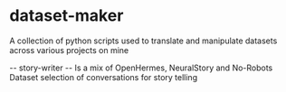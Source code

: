 # dataset-maker
A collection of python scripts used to translate and manipulate datasets across various projects on mine

-- story-writer --
Is a mix of OpenHermes, NeuralStory and No-Robots Dataset selection of conversations for story telling
